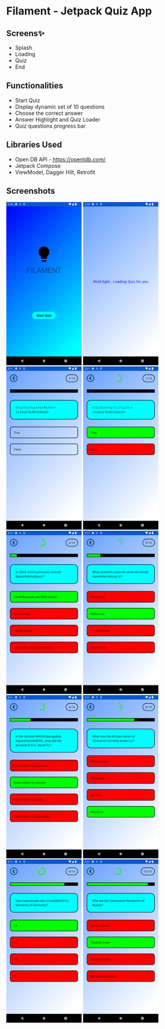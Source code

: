
# Filament - Jetpack Quiz App

## Screens✨

- Splash
- Loading
- Quiz
- End

## Functionalities

- Start Quiz
- Display dynamic set of 10 questions
- Choose the correct answer
- Answer Highlight and Quiz Loader 
- Quiz questions progress bar


## Libraries Used

- Open DB API - https://opentdb.com/
- Jetpack Compose
- ViewModel, Dagger Hilt, Retrofit

## Screenshots

<img src="./screenshots/Splash.png" alt="J" width="200"/>
<img src="./screenshots/Loading.png" alt="J" width="200"/>
<img src="./screenshots/Quiz1.png" alt="J" width="200"/>
<img src="./screenshots/Quiz2.png" alt="J" width="200"/>
<img src="./screenshots/Quiz3.png" alt="J" width="200"/>
<img src="./screenshots/Quiz4.png" alt="J" width="200"/>
<img src="./screenshots/Quiz5.png" alt="J" width="200"/>
<img src="./screenshots/Quiz6.png" alt="J" width="200"/>
<img src="./screenshots/Quiz7.png" alt="J" width="200"/>
<img src="./screenshots/Quiz8.png" alt="J" width="200"/>
